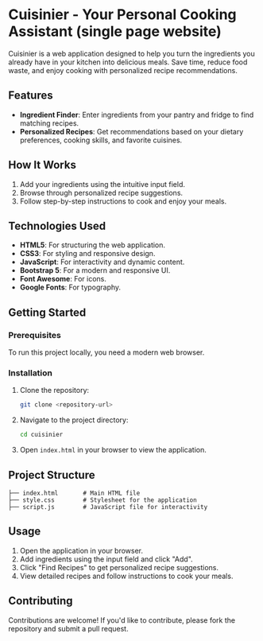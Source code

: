 # Cuisinier - Your Personal Cooking Assistant (single page website)

Cuisinier is a web application designed to help you turn the ingredients you already have in your kitchen into delicious meals. Save time, reduce food waste, and enjoy cooking with personalized recipe recommendations.

## Features

- **Ingredient Finder**: Enter ingredients from your pantry and fridge to find matching recipes.
- **Personalized Recipes**: Get recommendations based on your dietary preferences, cooking skills, and favorite cuisines.

## How It Works

1. Add your ingredients using the intuitive input field.
2. Browse through personalized recipe suggestions.
3. Follow step-by-step instructions to cook and enjoy your meals.

## Technologies Used

- **HTML5**: For structuring the web application.
- **CSS3**: For styling and responsive design.
- **JavaScript**: For interactivity and dynamic content.
- **Bootstrap 5**: For a modern and responsive UI.
- **Font Awesome**: For icons.
- **Google Fonts**: For typography.

## Getting Started

### Prerequisites

To run this project locally, you need a modern web browser.

### Installation

1. Clone the repository:
   ```bash
   git clone <repository-url>
   ```
2. Navigate to the project directory:
   ```bash
   cd cuisinier
   ```
3. Open `index.html` in your browser to view the application.

## Project Structure

```
├── index.html       # Main HTML file
├── style.css        # Stylesheet for the application
├── script.js        # JavaScript file for interactivity
```

## Usage

1. Open the application in your browser.
2. Add ingredients using the input field and click "Add".
3. Click "Find Recipes" to get personalized recipe suggestions.
4. View detailed recipes and follow instructions to cook your meals.

## Contributing

Contributions are welcome! If you'd like to contribute, please fork the repository and submit a pull request.

